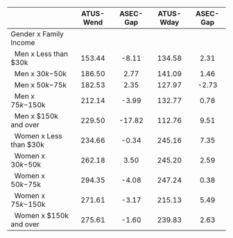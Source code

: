 
|                      |    ATUS-Wend |     ASEC-Gap |    ATUS-Wday |     ASEC-Gap |
| -------------------- | :----------: | :----------: | :----------: | :----------: |
| Gender x Family Income |              |              |              |              |
| &nbsp;&nbsp;Men x Less than $30k |       153.44 |        -8.11 |       134.58 |         2.31 |
| &nbsp;&nbsp;Men x $30k-$50k |       186.50 |         2.77 |       141.09 |         1.46 |
| &nbsp;&nbsp;Men x $50k-$75k |       182.53 |         2.35 |       127.97 |        -2.73 |
| &nbsp;&nbsp;Men x $75k-$150k |       212.14 |        -3.99 |       132.77 |         0.78 |
| &nbsp;&nbsp;Men x $150k and over |       229.50 |       -17.82 |       112.76 |         9.51 |
| &nbsp;&nbsp;Women x Less than $30k |       234.66 |        -0.34 |       245.16 |         7.35 |
| &nbsp;&nbsp;Women x $30k-$50k |       262.18 |         3.50 |       245.20 |         2.59 |
| &nbsp;&nbsp;Women x $50k-$75k |       294.35 |        -4.08 |       247.24 |         0.38 |
| &nbsp;&nbsp;Women x $75k-$150k |       271.61 |        -3.17 |       215.13 |         5.49 |
| &nbsp;&nbsp;Women x $150k and over |       275.61 |        -1.60 |       239.83 |         2.63 |

